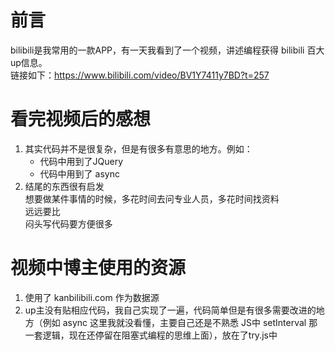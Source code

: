 # 前言
bilibili是我常用的一款APP，有一天我看到了一个视频，讲述编程获得 bilibili 百大up信息。  
链接如下：https://www.bilibili.com/video/BV1Y7411y7BD?t=257

# 看完视频后的感想
1. 其实代码并不是很复杂，但是有很多有意思的地方。例如：
   - 代码中用到了JQuery
   - 代码中用到了 async
2. 结尾的东西很有启发  
   想要做某件事情的时候，多花时间去问专业人员，多花时间找资料  
   远远要比  
   闷头写代码要方便很多

# 视频中博主使用的资源
1. 使用了 kanbilibili.com 作为数据源
2. up主没有贴相应代码，我自己实现了一遍，代码简单但是有很多需要改进的地方（例如 async 这里我就没看懂，主要自己还是不熟悉 JS中 setInterval 那一套逻辑，现在还停留在阻塞式编程的思维上面），放在了try.js中
